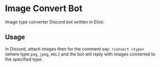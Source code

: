# Image Convert Bot

Image type converter Discord bot written in Elixir.

## Usage

In Discord, attach images then for the comment say: `!convert <type>` (where type `png`, `jpeg`, etc.) and the bot will reply with images converted to the specified type.